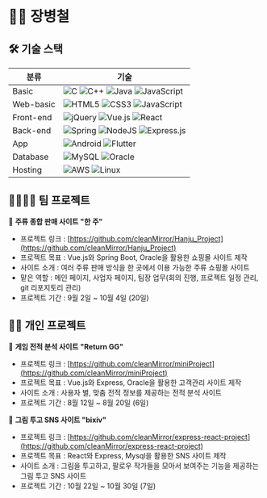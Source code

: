 # 🙋‍♂️ 장병철

## 🛠 기술 스택

|분류|기술|
|---|---|
|Basic|![C](https://img.shields.io/badge/c-%2300599C.svg?style=for-the-badge&logo=c&logoColor=white) ![C++](https://img.shields.io/badge/c++-%2300599C.svg?style=for-the-badge&logo=c%2B%2B&logoColor=white) ![Java](https://img.shields.io/badge/java-%23ED8B00.svg?style=for-the-badge&logo=openjdk&logoColor=white) ![JavaScript](https://img.shields.io/badge/javascript-%23323330.svg?style=for-the-badge&logo=javascript&logoColor=%23F7DF1E)|
|Web-basic|![HTML5](https://img.shields.io/badge/html5-%23E34F26.svg?style=for-the-badge&logo=html5&logoColor=white) ![CSS3](https://img.shields.io/badge/css3-%231572B6.svg?style=for-the-badge&logo=css3&logoColor=white) ![JavaScript](https://img.shields.io/badge/javascript-%23323330.svg?style=for-the-badge&logo=javascript&logoColor=%23F7DF1E)|
|Front-end|![jQuery](https://img.shields.io/badge/jquery-%230769AD.svg?style=for-the-badge&logo=jquery&logoColor=white) ![Vue.js](https://img.shields.io/badge/vuejs-%2335495e.svg?style=for-the-badge&logo=vuedotjs&logoColor=%234FC08D) ![React](https://img.shields.io/badge/react-%2320232a.svg?style=for-the-badge&logo=react&logoColor=%2361DAFB)|
|Back-end|![Spring](https://img.shields.io/badge/spring-%236DB33F.svg?style=for-the-badge&logo=spring&logoColor=white) ![NodeJS](https://img.shields.io/badge/node.js-6DA55F?style=for-the-badge&logo=node.js&logoColor=white) ![Express.js](https://img.shields.io/badge/express.js-%23404d59.svg?style=for-the-badge&logo=express&logoColor=%2361DAFB)|
|App|![Android](https://img.shields.io/badge/Android-3DDC84?style=for-the-badge&logo=android&logoColor=white) ![Flutter](https://img.shields.io/badge/Flutter-%2302569B.svg?style=for-the-badge&logo=Flutter&logoColor=white)|
|Database|![MySQL](https://img.shields.io/badge/mysql-4479A1.svg?style=for-the-badge&logo=mysql&logoColor=white) ![Oracle](https://img.shields.io/badge/Oracle-F80000?style=for-the-badge&logo=oracle&logoColor=white)|
|Hosting|![AWS](https://img.shields.io/badge/AWS-%23FF9900.svg?style=for-the-badge&logo=amazon-aws&logoColor=white) ![Linux](https://img.shields.io/badge/Linux-FCC624?style=for-the-badge&logo=linux&logoColor=black)|

## 👨‍👨‍👦‍👦 팀 프로젝트

📕 **주류 종합 판매 사이트 "한 주"**
* 프로젝트 링크 : [https://github.com/cleanMirror/Hanju_Project](https://github.com/cleanMirror/Hanju_Project)
* 프로젝트 목표 : Vue.js와 Spring Boot, Oracle을 활용한 쇼핑몰 사이트 제작
* 사이트 소개 : 여러 주류 판매 방식을 한 곳에서 이용 가능한 주류 쇼핑몰 사이트
* 맡은 역할 : 메인 페이지, 사업자 페이지, 팀장 업무(회의 진행, 프로젝트 일정 관리, git 리포지토리 관리)
* 프로젝트 기간 : 9월 2일 ~ 10월 4일 (20일)

## 🙍‍♂️ 개인 프로젝트

📕 **게임 전적 분석 사이트 "Return GG"**
* 프로젝트 링크 : [https://github.com/cleanMirror/miniProject](https://github.com/cleanMirror/miniProject)
* 프로젝트 목표 : Vue.js와 Express, Oracle을 활용한 고객관리 사이트 제작
* 사이트 소개 : 사용자 별, 맞춤 전적 정보를 제공하는 전적 분석 사이트
* 프로젝트 기간 : 8월 12일 ~ 8월 20일 (6일)


📗 **그림 투고 SNS 사이트 "bixiv"**
* 프로젝트 링크 : [https://github.com/cleanMirror/express-react-project](https://github.com/cleanMirror/express-react-project)
* 프로젝트 목표 : React와 Express, Mysql을 활용한 SNS 사이트 제작
* 사이트 소개 : 그림을 투고하고, 팔로우 작가들을 모아서 보여주는 기능을 제공하는 그림 투고 SNS 사이트
* 프로젝트 기간 : 10월 22일 ~ 10월 30일 (7일)





